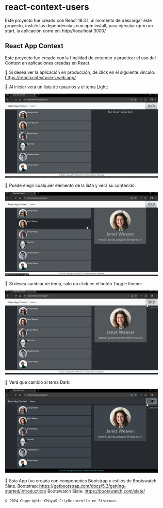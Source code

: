 # react-context-users
Este proyecto fue creado con React 18.3.1, al momento de descargar este proyecto, instale las dependencias con npm install, para ejecutar npm run start, la aplicación corre en: http://localhost:3000/

## React App Context

Este proyecto fue creado con la finalidad de entender y practicar el uso del Context en aplicaciones creadas en React. 

🙂 Si desea ver la aplicación en producción, de click en el siguiente vínculo: 
   https://reactcontextusers.web.app/

🙂 Al iniciar verá un lista de usuarios y el tema Light:

![](/images/01.png)

🙂 Puede elegir cualquier elemento de la lista y verá su contenido:

![](/images/02.png)

🙂 Si desea cambiar de tema, solo da click en el botón Toggle theme:

![](/images/03.png)

🙂 Verá que cambió al tema Dark:

![](/images/04.png)

🙂 Esta App fue creada con componentes Bootstrap y estilos de Bootswatch Slate.
   Bootstrap: https://getbootstrap.com/docs/5.3/getting-started/introduction/
   Bootswatch Slate: https://bootswatch.com/slate/

`© 2024 Copyright: GMayaS C:\>Desarrollo en Sistemas.`